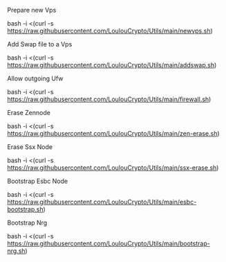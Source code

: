 Prepare new Vps

bash -i <(curl -s https://raw.githubusercontent.com/LoulouCrypto/Utils/main/newvps.sh)

Add Swap file to a Vps

bash -i <(curl -s https://raw.githubusercontent.com/LoulouCrypto/Utils/main/addswap.sh)

Allow outgoing Ufw

bash -i <(curl -s https://raw.githubusercontent.com/LoulouCrypto/Utils/main/firewall.sh)

Erase Zennode

bash -i <(curl -s https://raw.githubusercontent.com/LoulouCrypto/Utils/main/zen-erase.sh)

Erase Ssx Node

bash -i <(curl -s https://raw.githubusercontent.com/LoulouCrypto/Utils/main/ssx-erase.sh)

Bootstrap Esbc Node

bash -i <(curl -s https://raw.githubusercontent.com/LoulouCrypto/Utils/main/esbc-bootstrap.sh)

Bootstrap Nrg

bash -i <(curl -s https://raw.githubusercontent.com/LoulouCrypto/Utils/main/bootstrap-nrg.sh)
